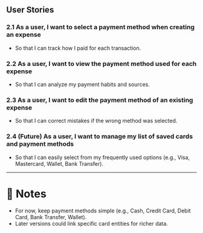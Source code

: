## User Stories

### 2.1 As a user, I want to select a payment method when creating an expense
- So that I can track how I paid for each transaction.

### 2.2 As a user, I want to view the payment method used for each expense
- So that I can analyze my payment habits and sources.

### 2.3 As a user, I want to edit the payment method of an existing expense
- So that I can correct mistakes if the wrong method was selected.

### 2.4 (Future) As a user, I want to manage my list of saved cards and payment methods
- So that I can easily select from my frequently used options (e.g., Visa, Mastercard, Wallet, Bank Transfer).

---

# 📌 Notes
- For now, keep payment methods simple (e.g., Cash, Credit Card, Debit Card, Bank Transfer, Wallet).
- Later versions could link specific card entities for richer data.